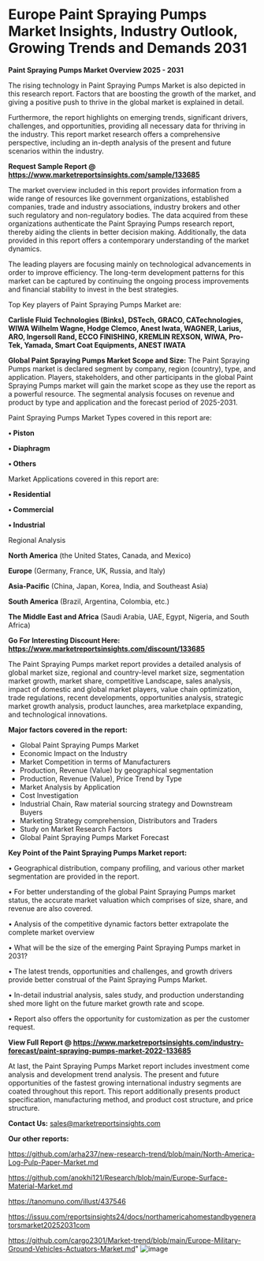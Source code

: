 # Europe Paint Spraying Pumps Market Insights, Industry Outlook, Growing Trends and Demands 2031

<Strong> Paint Spraying Pumps Market Overview 2025 - 2031</strong>

The rising technology in Paint Spraying Pumps Market is also depicted in this research report. Factors that are boosting the growth of the market, and giving a positive push to thrive in the global market is explained in detail.

Furthermore, the report highlights on emerging trends, significant drivers, challenges, and opportunities, providing all necessary data for thriving in the industry. This report market research offers a comprehensive perspective, including an in-depth analysis of the present and future scenarios within the industry.

<strong>Request Sample Report @ <a href=https://www.marketreportsinsights.com/sample/133685>https://www.marketreportsinsights.com/sample/133685</a></strong>

The market overview included in this report provides information from a wide range of resources like government organizations, established companies, trade and industry associations, industry brokers and other such regulatory and non-regulatory bodies. The data acquired from these organizations authenticate the Paint Spraying Pumps research report, thereby aiding the clients in better decision making. Additionally, the data provided in this report offers a contemporary understanding of the market dynamics.

The leading players are focusing mainly on technological advancements in order to improve efficiency. The long-term development patterns for this market can be captured by continuing the ongoing process improvements and financial stability to invest in the best strategies.

Top Key players of Paint Spraying Pumps Market are:

<strong>Carlisle Fluid Technologies (Binks), DSTech, GRACO, CATechnologies, WIWA Wilhelm Wagne, Hodge Clemco, Anest Iwata, WAGNER, Larius, ARO, Ingersoll Rand, ECCO FINISHING, KREMLIN REXSON, WIWA, Pro-Tek, Yamada, Smart Coat Equipments, ANEST IWATA</strong>

<strong><b>Global Paint Spraying Pumps Market Scope and Size:</b></strong>
The Paint Spraying Pumps market is declared segment by company, region (country), type, and application. Players, stakeholders, and other participants in the global Paint Spraying Pumps market will gain the market scope as they use the report as a powerful resource. The segmental analysis focuses on revenue and product by type and application and the forecast period of 2025-2031.

Paint Spraying Pumps Market Types covered in this report are:

<strong>• Piston

• Diaphragm

• Others</strong>

Market Applications covered in this report are:

<strong>• Residential

• Commercial

• Industrial</strong> 

Regional Analysis

<strong>North America</strong> (the United States, Canada, and Mexico)

<strong>Europe</strong> (Germany, France, UK, Russia, and Italy)

<strong>Asia-Pacific</strong> (China, Japan, Korea, India, and Southeast Asia)

<strong>South America</strong> (Brazil, Argentina, Colombia, etc.)

<strong>The Middle East and Africa</strong> (Saudi Arabia, UAE, Egypt, Nigeria, and South Africa)

<strong>Go For Interesting Discount Here: <a href=https://www.marketreportsinsights.com/discount/133685>https://www.marketreportsinsights.com/discount/133685</a></strong>

The Paint Spraying Pumps market report provides a detailed analysis of global market size, regional and country-level market size, segmentation market growth, market share, competitive Landscape, sales analysis, impact of domestic and global market players, value chain optimization, trade regulations, recent developments, opportunities analysis, strategic market growth analysis, product launches, area marketplace expanding, and technological innovations.

<strong><b>Major factors covered in the report:</b></strong>
<ul>
  <li>Global Paint Spraying Pumps Market </li>
  <li>Economic Impact on the Industry</li>
  <li>Market Competition in terms of Manufacturers</li>
  <li>Production, Revenue (Value) by geographical segmentation</li>
  <li>Production, Revenue (Value), Price Trend by Type</li>
  <li>Market Analysis by Application</li>
  <li>Cost Investigation</li>
  <li>Industrial Chain, Raw material sourcing strategy and Downstream Buyers</li>
  <li>Marketing Strategy comprehension, Distributors and Traders</li>
  <li>Study on Market Research Factors</li>
  <li>Global Paint Spraying Pumps Market Forecast</li>
</ul>

<strong><b>Key Point of the Paint Spraying Pumps Market report:</b></strong>

• Geographical distribution, company profiling, and various other market segmentation are provided in the report.

• For better understanding of the global Paint Spraying Pumps market status, the accurate market valuation which comprises of size, share, and revenue are also covered.

• Analysis of the competitive dynamic factors better extrapolate the complete market overview

• What will be the size of the emerging Paint Spraying Pumps market in 2031?

• The latest trends, opportunities and challenges, and growth drivers provide better construal of the Paint Spraying Pumps Market.

• In-detail industrial analysis, sales study, and production understanding shed more light on the future market growth rate and scope.

• Report also offers the opportunity for customization as per the customer request.

<strong><b>View Full Report @ <a href=https://www.marketreportsinsights.com/industry-forecast/paint-spraying-pumps-market-2022-133685>https://www.marketreportsinsights.com/industry-forecast/paint-spraying-pumps-market-2022-133685</a></b></strong>


At last, the Paint Spraying Pumps Market report includes investment come analysis and development trend analysis. The present and future opportunities of the fastest growing international industry segments are coated throughout this report. This report additionally presents product specification, manufacturing method, and product cost structure, and price structure.

<strong>Contact Us:</strong>
sales@marketreportsinsights.com

<strong>Our other reports:</strong>

<a href=https://github.com/arha237/new-research-trend/blob/main/North-America-Log-Pulp-Paper-Market.md>https://github.com/arha237/new-research-trend/blob/main/North-America-Log-Pulp-Paper-Market.md</a>

<a href=https://github.com/anokhi121/Research/blob/main/Europe-Surface-Material-Market.md>https://github.com/anokhi121/Research/blob/main/Europe-Surface-Material-Market.md</a>

<a href=https://tanomuno.com/illust/437546>https://tanomuno.com/illust/437546</a>

<a href=https://issuu.com/reportsinsights24/docs/northamericahomestandbygeneratorsmarket20252031com>https://issuu.com/reportsinsights24/docs/northamericahomestandbygeneratorsmarket20252031com</a>

<a href=https://github.com/cargo2301/Market-trend/blob/main/Europe-Military-Ground-Vehicles-Actuators-Market.md>https://github.com/cargo2301/Market-trend/blob/main/Europe-Military-Ground-Vehicles-Actuators-Market.md</a>"
![image](https://github.com/user-attachments/assets/3c3cbc7f-3c69-463b-8c81-af2dd10682da)
